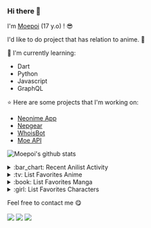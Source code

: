 ### Hi there 👋

I'm [Moepoi](https://moepoi.dev) (17 y.o) ! :sunglasses:

I'd like to do project that has relation to anime. :ghost:

:page_with_curl: I'm currently learning:
- Dart 
- Python
- Javascript
- GraphQL

:star: Here are some projects that I'm working on:
- [Neonime App](https://install.appcenter.ms/users/moepoi/apps/neonime/distribution_groups/public)
- [Nepgear](https://t.me/NepgearBot)
- [WhoisBot](https://t.me/WhoisBot)
- [Moe API](https://beta.moe.team)

![Moepoi's github stats](https://bad-apple-github-readme.vercel.app/api?show_bg=1&username=moepoi)

<details>
<summary>:bar_chart: Recent Anilist Activity</summary>
  
<!-- anilist_activity starts -->
* [watched episode 10](https://anilist.co/activity/115242924) of [Wu Dong Qiankun 2](https://anilist.co/anime/121177)
* [watched episode 12](https://anilist.co/activity/115195608) of [Yuan Long](https://anilist.co/anime/120320)
* [watched episode 10](https://anilist.co/activity/115192084) of [Maou Gakuin no Futekigousha: Shijou Saikyou no Maou no Shiso, Tensei shite Shison-tachi no Gakkou e Kayou](https://anilist.co/anime/112301)
* [watched episode 94](https://anilist.co/activity/114906825) of [Douluo Dalu Part 2](https://anilist.co/anime/103543)
* [watched episode 22](https://anilist.co/activity/114902254) of [Toaru Kagaku no Railgun T](https://anilist.co/anime/104462)
* [watched episode 9](https://anilist.co/activity/114897148) of [Kanojo, Okarishimasu](https://anilist.co/anime/113813)
* [watched episode 37](https://anilist.co/activity/114688100) of [Wu Geng Ji 3](https://anilist.co/anime/104868)
* [watched episode 34](https://anilist.co/activity/114688057) of [Wu Shang Shen Di](https://anilist.co/anime/119924)
* [watched episode 26](https://anilist.co/activity/114401467) of [Dubu Xiaoyao](https://anilist.co/anime/119927)
<!-- anilist_activity ends -->

</details>

<details>
<summary>:tv: List Favorites Anime</summary>
  
<!-- favorites_anime starts -->
* [Ze Tian Ji](https://anilist.co/anime/101409)
* [Ze Tian Ji 2](https://anilist.co/anime/102165)
* [Ze Tian Ji 3](https://anilist.co/anime/102166)
* [Ze Tian Ji 4](https://anilist.co/anime/108986)
* [Ze Tian Ji 5](https://anilist.co/anime/115839)
* [Toaru Majutsu no Index](https://anilist.co/anime/4654)
* [Toaru Majutsu no Index II](https://anilist.co/anime/8937)
* [Toaru Majutsu no Index III](https://anilist.co/anime/100185)
* [Toaru Kagaku no Railgun](https://anilist.co/anime/6213)
* [Toaru Kagaku no Railgun S](https://anilist.co/anime/16049)
* [Toaru Kagaku no Railgun T](https://anilist.co/anime/104462)
* [Ling Jian Zun](https://anilist.co/anime/107882)
* [Ling Jian Zun 2](https://anilist.co/anime/116137)
* [Ling Jian Zun 3](https://anilist.co/anime/116138)
* [Ling Jian Zun 4](https://anilist.co/anime/120272)
* [Doupo Cangqiong](https://anilist.co/anime/102464)
* [Doupo Cangqiong 2](https://anilist.co/anime/102463)
* [Doupo Cangqiong 3](https://anilist.co/anime/104922)
* [World Trigger](https://anilist.co/anime/20729)
* [World Trigger 2](https://anilist.co/anime/114087)
* [Mahouka Koukou no Rettousei](https://anilist.co/anime/20458)
* [Mahouka Koukou no Rettousei: Raihousha-hen](https://anilist.co/anime/112300)
* [Tong Ling Fei](https://anilist.co/anime/99935)
* [Shu Ling Ji](https://anilist.co/anime/119945)
* [Quanzhi Fashi](https://anilist.co/anime/99200)
<!-- favorites_anime ends -->

</details>

<details>
<summary>:book: List Favorites Manga</summary>
  
<!-- favorites_manga starts -->
<!-- favorites_manga ends -->

</details>

<details>
<summary>:girl: List Favorites Characters</summary>
  
<!-- favorites_characters starts -->
* [Chizuru Ichinose](https://anilist.co/character/128106)
* [Misaki Shokuhou](https://anilist.co/character/40136)
* [Ruka Sarashina](https://anilist.co/character/147005)
* [Sumi Sakurasawa](https://anilist.co/character/144665)
* [Ravel Phenex](https://anilist.co/character/58341)
* [Haruno Yukinoshita](https://anilist.co/character/79589)
* [Iroha Isshiki](https://anilist.co/character/88727)
* [Jibril](https://anilist.co/character/87887)
* [Holo](https://anilist.co/character/7373)
* [Miyuki Shiba](https://anilist.co/character/55741)
* [Nepgear](https://anilist.co/character/49927)
* [Karen Kujou](https://anilist.co/character/50223)
* [Myucel Foaran](https://anilist.co/character/87640)
<!-- favorites_characters ends -->

</details>

Feel free to contact me :yum:
<br><br>
[<img src="https://img.shields.io/badge/Telegram-%40Moepoi-blue">](https://t.me/moepoi)
[<img src="https://img.shields.io/badge/LINE-Moepoi-brightgreen">](https://line.me/ti/p/~moepoi)
[<img src="https://img.shields.io/badge/Email-moe%40chocola.dev-orange">](mailto:moe@chocola.dev)

